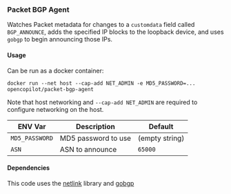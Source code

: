 ### Packet BGP Agent

Watches Packet metadata for changes to a `customdata` field called `BGP_ANNOUNCE`, adds the specified IP blocks to the loopback device, and uses `gobgp` to begin announcing those IPs.

#### Usage

Can be run as a docker container:

`docker run --net host --cap-add NET_ADMIN -e MD5_PASSWORD=... opencopilot/packet-bgp-agent`

Note that host networking and `--cap-add NET_ADMIN` are required to configure networking on the host.

| ENV Var | Description | Default |
|---|---|---|
|`MD5_PASSWORD`| MD5 password to use| (empty string)|
|`ASN`|ASN to announce| `65000`|


#### Dependencies

This code uses the [netlink](https://github.com/vishvananda/netlink) library and [gobgp](https://github.com/osrg/gobgp)

